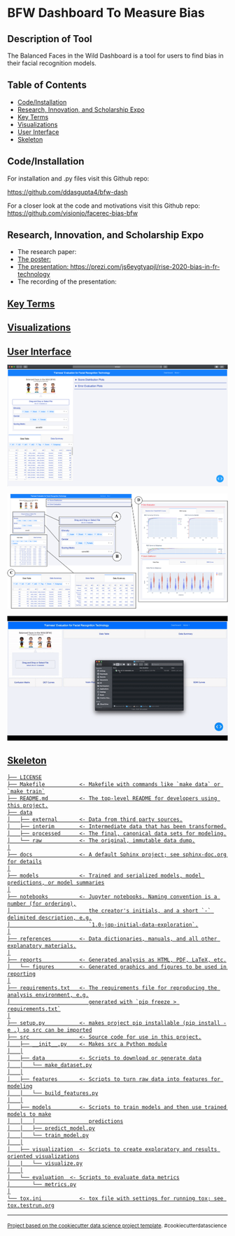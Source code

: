 BFW Dashboard To Measure Bias
===============================


Description of Tool
--------
The Balanced Faces in the Wild Dashboard is a tool for users to find bias in their facial recognition models.




Table of Contents
--------------------
- [Code/Installation](#code/installation)
- [Research, Innovation, and Scholarship Expo](#RISE)
- [Key Terms](#keyterms)
- [Visualizations](#visualizations)
- [User Interface](#userinterface)
- [Skeleton](#skeleton)    

Code/Installation
------------
For installation and .py files visit this Github repo:

https://github.com/ddasgupta4/bfw-dash

For a closer look at the code and motivations visit this Github repo:
https://github.com/visionjo/facerec-bias-bfw

Research, Innovation, and Scholarship Expo
-------
- The research paper: <a href="master/A%20Fairness%20Tool%20for%20Bias%20in%20FR.pdf" target="_blank">
- The poster: <a href="master/EECE2300-BIAS-RISE-2020-POSTER.pdf" target="_blank">
- The presentation: https://prezi.com/js6eygtyapjl/rise-2020-bias-in-fr-technology
- The recording of the presentation: <a href="master/Video%20Presentation.md" target="_blank">

Key Terms
-------

Visualizations
------------

User Interface
------------
![/Dashboard](Dashboard/UI_Dash.png)

![Dashboard](Dashboard/UI_Dash_2.png)

![Dashboard Video](Dashboard/UI_DASH_VID.gif)

Skeleton
------------

    ├── LICENSE
    ├── Makefile           <- Makefile with commands like `make data` or `make train`
    ├── README.md          <- The top-level README for developers using this project.
    ├── data
    │   ├── external       <- Data from third party sources.
    │   ├── interim        <- Intermediate data that has been transformed.
    │   ├── processed      <- The final, canonical data sets for modeling.
    │   └── raw            <- The original, immutable data dump.
    │
    ├── docs               <- A default Sphinx project; see sphinx-doc.org for details
    │
    ├── models             <- Trained and serialized models, model predictions, or model summaries
    │
    ├── notebooks          <- Jupyter notebooks. Naming convention is a number (for ordering),
    │                         the creator's initials, and a short `-` delimited description, e.g.
    │                         `1.0-jqp-initial-data-exploration`.
    │
    ├── references         <- Data dictionaries, manuals, and all other explanatory materials.
    │
    ├── reports            <- Generated analysis as HTML, PDF, LaTeX, etc.
    │   └── figures        <- Generated graphics and figures to be used in reporting
    │
    ├── requirements.txt   <- The requirements file for reproducing the analysis environment, e.g.
    │                         generated with `pip freeze > requirements.txt`
    │
    ├── setup.py           <- makes project pip installable (pip install -e .) so src can be imported
    ├── src                <- Source code for use in this project.
    │   ├── __init__.py    <- Makes src a Python module
    │   │
    │   ├── data           <- Scripts to download or generate data
    │   │   └── make_dataset.py
    │   │
    │   ├── features       <- Scripts to turn raw data into features for modeling
    │   │   └── build_features.py
    │   │
    │   ├── models         <- Scripts to train models and then use trained models to make
    │   │   │                 predictions
    │   │   ├── predict_model.py
    │   │   └── train_model.py
    │   │
    │   ├── visualization  <- Scripts to create exploratory and results oriented visualizations
    │   |   └── visualize.py
    │   │
    │   └── evaluation  <- Scripts to evaluate data metrics
    │       └── metrics.py
    │
    └── tox.ini            <- tox file with settings for running tox; see tox.testrun.org


--------

<p><small>Project based on the <a target="_blank" href="https://drivendata.github.io/cookiecutter-data-science/">cookiecutter data science project template</a>. #cookiecutterdatascience</small></p>
